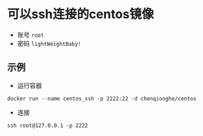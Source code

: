 # 可以ssh连接的centos镜像

* 账号 ```root```
* 密码 ```lightWeightBaby!```

## 示例
* 运行容器
```
docker run --name centos_ssh -p 2222:22 -d chenqionghe/centos
```
* 连接
```
ssh root@127.0.0.1 -p 2222
```


